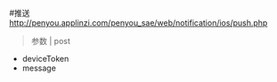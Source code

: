 #推送
http://penyou.applinzi.com/penyou_sae/web/notification/ios/push.php
> 参数 | post
* deviceToken 
* message
